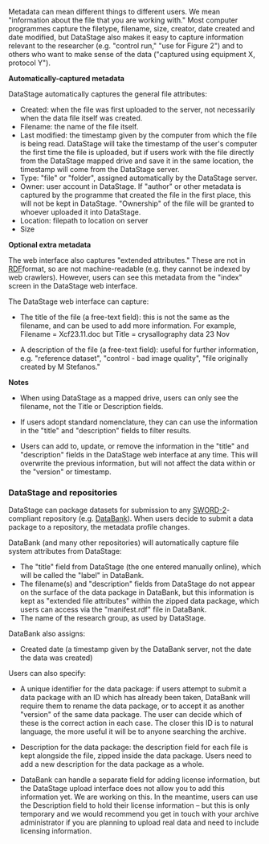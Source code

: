 Metadata can mean different things to different users.  We mean "information about the file that you are working with."  Most computer programmes capture the filetype, filename, size, creator, date created and date modified, but DataStage also makes it easy to capture information relevant to the researcher (e.g. "control run," "use for Figure 2") and to others who want to make sense of the data ("captured using equipment X, protocol Y").


**Automatically-captured metadata**

DataStage automatically captures the general file attributes:

* Created: when the file was first uploaded to the server, not necessarily when the data file itself was created.
* Filename: the name of the file itself.
* Last modified: the timestamp given by the computer from which the file is being read. DataStage will take the timestamp of the user's computer the first time the file is uploaded, but if users work with the file directly from the DataStage mapped drive and save it in the same location, the timestamp will come from the DataStage server.
* Type: "file" or "folder", assigned automatically by the DataStage server.
* Owner: user account in DataStage.  If "author" or other metadata is captured by the programme that created the file in the first place, this will not be kept in DataStage. "Ownership" of the file will be granted to whoever uploaded it into DataStage.
* Location: filepath to location on server
* Size


**Optional extra metadata**

The web interface also captures "extended attributes." These are not in [RDF](http://en.wikipedia.org/wiki/Resource_Description_Framework)format, so are not machine-readable (e.g. they cannot be indexed by web crawlers). However, users can see this metadata from the "index" screen in the DataStage web interface.

The DataStage web interface can capture:

* The title of the file (a free-text field): this is not the same as the filename, and can be used to add more information.  For example, Filename = Xcf23.11.doc but Title = crysallography data 23 Nov

* A description of the file (a free-text field): useful for further information, e.g. "reference dataset", "control - bad image quality", "file originally created by M Stefanos."


**Notes**

* When using DataStage as a mapped drive, users can only see the filename, not the Title or Description fields.

* If users adopt standard nomenclature, they can can use the information in the "title" and "description" fields to filter results.

* Users can add to, update, or remove the information in the "title" and "description" fields in the DataStage web interface at any time. This will overwrite the previous information, but will not affect the data within or the "version" or timestamp.



### DataStage and repositories

DataStage can package datasets for submission to any [SWORD-2](http://swordapp.org/sword-v2/)-compliant repository (e.g. [DataBank](http://www.dataflow.ox.ac.uk/index.php/databank/db-about)).  When users decide to submit a data package to a repository, the metadata profile changes.

DataBank (and many other repositories) will automatically capture file system attributes from DataStage:

* The "title" field from DataStage (the one entered manually online), which will be called the "label" in DataBank.
* The filename(s) and "description" fields from DataStage do not appear on the surface of the data package in DataBank, but this information is kept as "extended file attributes" within the zipped data package, which users can access via the "manifest.rdf" file in DataBank.
* The name of the research group, as used by DataStage.

DataBank also assigns:
* Created date (a timestamp given by the DataBank server, not the date the data was created)

Users can also specify:
* A unique identifier for the data package: if users attempt to submit a data package with an ID which has already been taken, DataBank will require them to rename the data package, or to accept it as another "version" of the same data package. The user can decide which of these is the correct action in each case. The closer this ID is to natural language, the more useful it will be to anyone searching the archive.

* Description for the data package: the description field for each file is kept alongside the file, zipped inside the data package.  Users need to add a new description for the data package as a whole.

* DataBank can handle a separate field for adding license information, but the DataStage upload interface does not allow you to add this information yet. We are working on this. In the meantime, users can use the Description field to hold their license information – but this is only temporary and we would recommend you get in touch with your archive administrator if you are planning to upload real data and need to include licensing information.